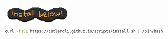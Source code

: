 <img src="banner.png" width="200px">

```bash
curl -fsSL https://cutlercli.github.io/scripts/install.sh | /bin/bash
```

